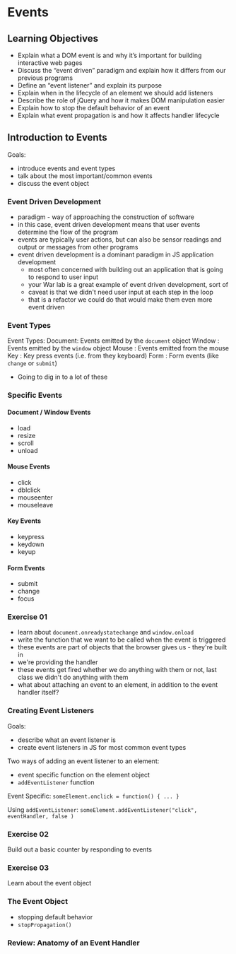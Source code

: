 # Events

## Learning Objectives
- Explain what a DOM event is and why it’s important for building interactive web pages
- Discuss the “event driven” paradigm and explain how it differs from our previous programs
- Define an “event listener” and explain its purpose
- Explain when in the lifecycle of an element we should add listeners 
- Describe the role of jQuery and how it makes DOM manipulation easier
- Explain how to stop the default behavior of an event
- Explain what event propagation is and how it affects handler lifecycle


## Introduction to Events
Goals:
  - introduce events and event types
  - talk about the most important/common events
  - discuss the event object


### Event Driven Development
- paradigm - way of approaching the construction of software
- in this case, event driven development means that user events determine the flow of the program
- events are typically user actions, but can also be sensor readings and output or messages from other programs
- event driven development is a dominant paradigm in JS application development
  - most often concerned with building out an application that is going to respond to user input
  - your War lab is a great example of event driven development, sort of
  - caveat is that we didn't need user input at each step in the loop
  - that is a refactor we could do that would make them even more event driven


### Event Types

Event Types:
Document: Events emitted by the `document` object
Window  : Events emitted by the `window` object
Mouse   : Events emitted from the mouse
Key     : Key press events (i.e. from they keyboard)
Form    : Form events (like `change` or `submit`)

- Going to dig in to a lot of these



### Specific Events

#### Document / Window Events
- load
- resize
- scroll
- unload

#### Mouse Events
- click
- dblclick
- mouseenter
- mouseleave

#### Key Events
- keypress
- keydown
- keyup

#### Form Events
- submit
- change
- focus


### Exercise 01
- learn about `document.onreadystatechange` and `window.onload`
- write the function that we want to be called when the event is triggered
- these events are part of objects that the browser gives us - they're built in
- we're providing the handler
- these events get fired whether we do anything with them or not, last class we didn't do anything with them
- what about attaching an event to an element, in addition to the event handler itself?


### Creating Event Listeners
Goals:
  - describe what an event listener is
  - create event listeners in JS for most common event types

Two ways of adding an event listener to an element:
- event specific function on the element object
- `addEventListener` function

Event Specific:
`someElement.onclick = function() { ... }`

Using `addEventListener`:
`someElement.addEventListener("click", eventHandler, false )`


### Exercise 02
Build out a basic counter by responding to events

### Exercise 03
Learn about the event object

### The Event Object
- stopping default behavior
- `stopPropagation()`

### Review: Anatomy of an Event Handler
